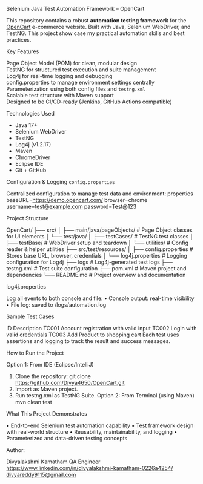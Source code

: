 ﻿Selenium Java Test Automation Framework – OpenCart

This repository contains a robust **automation testing framework** for the [OpenCart](https://demo.opencart.com/) e-commerce website. Built with Java, Selenium WebDriver, and TestNG. This project show case my practical automation skills and best practices.

Key Features

Page Object Model (POM) for clean, modular design  
TestNG for structured test execution and suite management  
Log4j for real-time logging and debugging  
config.properties to manage environment settings centrally  
Parameterization using both config files and `testng.xml`  
Scalable test structure with Maven support  
Designed to be CI/CD-ready (Jenkins, GitHub Actions compatible)

Technologies Used

- Java 17+
- Selenium WebDriver
- TestNG
- Log4j (v1.2.17)
- Maven
- ChromeDriver
- Eclipse IDE
- Git + GitHub

Configuration & Logging
`config.properties`

Centralized configuration to manage test data and environment:
properties
baseURL=https://demo.opencart.com/
browser=chrome
username=test@example.com
password=Test@123




 Project Structure

OpenCart/
├── src/
│   ├── main/java/pageObjects/        # Page Object classes for UI elements
│   └── test/java/
│       ├── testCases/                            # TestNG test classes
│       ├── testBase/                              # WebDriver setup and teardown
│       └── utilities/                                  # Config reader & helper utilities
├── src/test/resources/
│   ├── config.properties                    # Stores base URL, browser, credentials
│   └── log4j.properties                        # Logging configuration for Log4j
├── logs                                                 # Log4j-generated test logs
├── testng.xml                                     # Test suite configuration
├── pom.xml                                       # Maven project and dependencies
└── README.md                                 # Project overview and documentation

log4j.properties

Log all events to both console and file:
• Console output: real-time visibility
• File log: saved to /logs/automation.log

Sample Test Cases

IDDescriptionTC001Account registration with valid inputTC002Login with valid credentialsTC003Add Product to shopping cartEach test uses assertions and logging to track the result and success messages.


How to Run the Project

Option 1: From IDE (Eclipse/IntelliJ)
1. Clone the repository:
git clone https://github.com/Divya4650/OpenCart.git
2. Import as Maven project.
3. Run testng.xml as TestNG Suite.
Option 2: From Terminal (using Maven)
    mvn clean test

What This Project Demonstrates

• End-to-end Selenium test automation capability
• Test framework design with real-world structure
• Reusability, maintainability, and logging
• Parameterized and data-driven testing concepts


Author:

Divyalakshmi Kamatham
QA Engineer
https://www.linkedin.com/in/divyalakshmi-kamatham-0226a4254/
divyareddy9115@gmail.com

